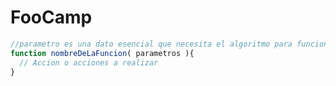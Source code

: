 # FooCamp

``` javascript
//parametro es una dato esencial que necesita el algoritmo para funcionar.
function nombreDeLaFuncion( parametros ){
  // Accion o acciones a realizar
} 
```